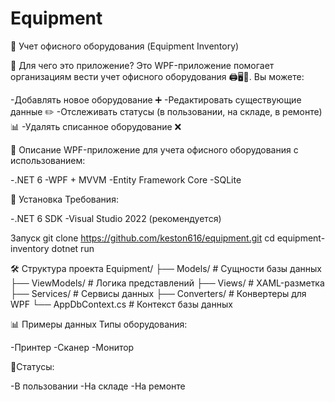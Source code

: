 # Equipment
📄 Учет офисного оборудования (Equipment Inventory)

🏢 Для чего это приложение?
Это WPF-приложение помогает организациям вести учет офисного оборудования 🖨️🖥️📠. Вы можете:

-Добавлять новое оборудование ➕
-Редактировать существующие данные ✏️
-Отслеживать статусы (в пользовании, на складе, в ремонте) 📊
-Удалять списанное оборудование ❌

📌 Описание
WPF-приложение для учета офисного оборудования с использованием:

-.NET 6
-WPF + MVVM
-Entity Framework Core
-SQLite

🚀 Установка
Требования:

-.NET 6 SDK
-Visual Studio 2022 (рекомендуется)

Запуск
git clone https://github.com/keston616/equipment.git
cd equipment-inventory
dotnet run

🛠 Структура проекта
Equipment/
├── Models/          # Сущности базы данных
├── ViewModels/      # Логика представлений
├── Views/           # XAML-разметка
├── Services/        # Сервисы данных
├── Converters/      # Конвертеры для WPF
└── AppDbContext.cs  # Контекст базы данных

📊 Примеры данных
Типы оборудования:

-Принтер
-Сканер
-Монитор

🔹Статусы:

-В пользовании
-На складе
-На ремонте
